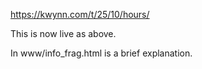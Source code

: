 https://kwynn.com/t/25/10/hours/

This is now live as above.

In www/info_frag.html is a brief explanation.
